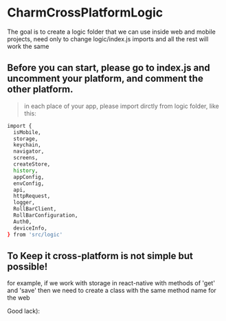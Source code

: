 # CharmCrossPlatformLogic
The goal is to create a logic folder that we can use inside web and mobile projects, need only to change logic/index.js imports and all the rest will work the same

## Before you can start, please go to index.js and uncomment your platform, and comment the other platform.

> in each place of your app,
please import dirctly from logic folder, like this:
```sh
import {
  isMobile,
  storage,
  keychain,
  navigator,
  screens,
  createStore,
  history,
  appConfig,
  envConfig,
  api,
  httpRequest,
  logger,
  RollBarClient,
  RollBarConfiguration,
  Auth0,
  deviceInfo,
} from 'src/logic'
```

## To Keep it cross-platform is not simple but possible!
for example, if we work with storage in react-native with methods of 'get' and 'save' then we need to create a class with the same method name for the web

Good lack):
